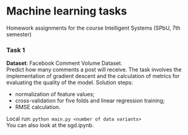 # Machine learning tasks
Homework assignments for the course Intelligent Systems (SPbU, 7th semester)

### Task 1
**Dataset**: Facebook Comment Volume Dataset.  
Predict how many comments a post will receive. The task involves the implementation of gradient descent and the calculation of metrics for evaluating the quality of the model. Solution steps:  
* normalization of feature values;  
* cross-validation for five folds and linear regression training;  
* RMSE calculation.  

Local run: `python main.py <number of data variants>`  
You can also look at the sgd.ipynb. 
